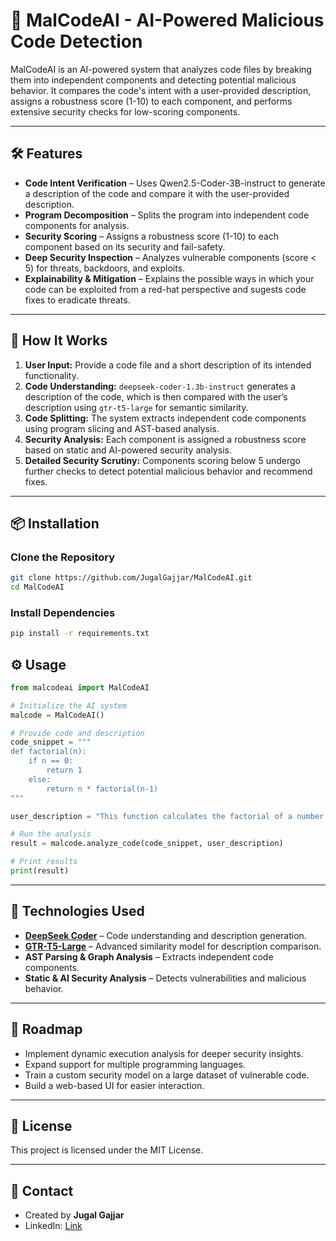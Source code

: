 # 🚀 MalCodeAI - AI-Powered Malicious Code Detection

MalCodeAI is an AI-powered system that analyzes code files by breaking them into independent components and detecting potential malicious behavior. It compares the code's intent with a user-provided description, assigns a robustness score (1-10) to each component, and performs extensive security checks for low-scoring components.

---

## 🛠 Features

- **Code Intent Verification** – Uses Qwen2.5-Coder-3B-instruct to generate a description of the code and compare it with the user-provided description.  
- **Program Decomposition** – Splits the program into independent code components for analysis.  
- **Security Scoring** – Assigns a robustness score (1-10) to each component based on its security and fail-safety.  
- **Deep Security Inspection** – Analyzes vulnerable components (score < 5) for threats, backdoors, and exploits.  
- **Explainability & Mitigation** – Explains the possible ways in which your code can be exploited from a red-hat perspective and sugests code fixes to eradicate threats.  

---

## 📌 How It Works

1. **User Input:** Provide a code file and a short description of its intended functionality.  
2. **Code Understanding:** `deepseek-coder-1.3b-instruct` generates a description of the code, which is then compared with the user’s description using `gtr-t5-large` for semantic similarity.  
3. **Code Splitting:** The system extracts independent code components using program slicing and AST-based analysis.  
4. **Security Analysis:** Each component is assigned a robustness score based on static and AI-powered security analysis.  
5. **Detailed Security Scrutiny:** Components scoring below 5 undergo further checks to detect potential malicious behavior and recommend fixes.  

---

## 📦 Installation

### Clone the Repository
```bash
git clone https://github.com/JugalGajjar/MalCodeAI.git
cd MalCodeAI
```

### Install Dependencies
```bash
pip install -r requirements.txt
```

## ⚙️ Usage

```python
from malcodeai import MalCodeAI

# Initialize the AI system
malcode = MalCodeAI()

# Provide code and description
code_snippet = """
def factorial(n):
    if n == 0:
        return 1
    else:
        return n * factorial(n-1)
"""

user_description = "This function calculates the factorial of a number."

# Run the analysis
result = malcode.analyze_code(code_snippet, user_description)

# Print results
print(result)
```

---

## 🧠 Technologies Used

- **[DeepSeek Coder](https://arxiv.org/abs/2401.14196)** – Code understanding and description generation.
- **[GTR-T5-Large](https://arxiv.org/abs/2112.07899)** – Advanced similarity model for description comparison.
- **AST Parsing & Graph Analysis** – Extracts independent code components.
- **Static & AI Security Analysis** – Detects vulnerabilities and malicious behavior.

---

## 📄 Roadmap

- Implement dynamic execution analysis for deeper security insights.
- Expand support for multiple programming languages.
- Train a custom security model on a large dataset of vulnerable code.
- Build a web-based UI for easier interaction.

---


## 🐜 License

This project is licensed under the MIT License.

---

## 📩 Contact

- Created by **Jugal Gajjar**
- LinkedIn: [Link](https://www.linkedin.com/in/jugal-gajjar/)
